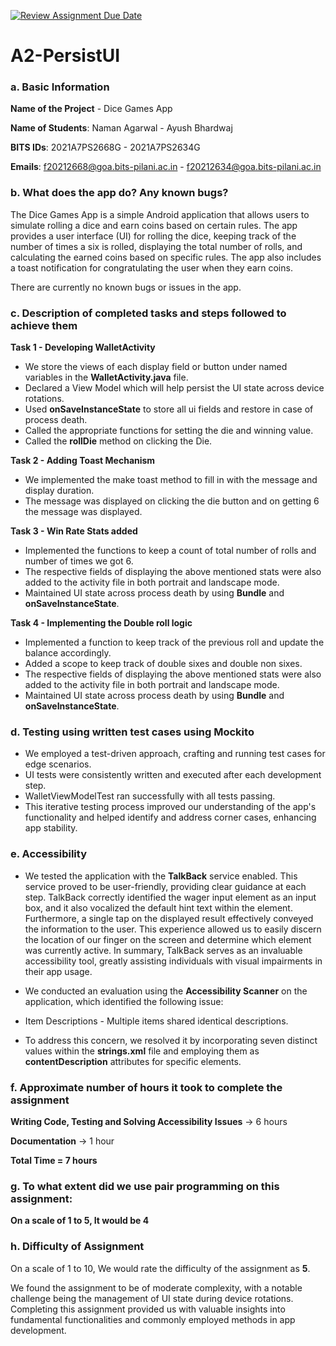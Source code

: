 [![Review Assignment Due Date](https://classroom.github.com/assets/deadline-readme-button-24ddc0f5d75046c5622901739e7c5dd533143b0c8e959d652212380cedb1ea36.svg)](https://classroom.github.com/a/tI1Hnuga)
# A2-PersistUI

### a. Basic Information

**Name of the Project** - Dice Games App

**Name of Students**: Naman Agarwal - Ayush Bhardwaj

**BITS IDs**: 2021A7PS2668G - 2021A7PS2634G

**Emails**: f20212668@goa.bits-pilani.ac.in - f20212634@goa.bits-pilani.ac.in

### b. What does the app do? Any known bugs?

The Dice Games App is a simple Android application that allows users to simulate rolling a dice and earn coins based on certain rules. The app provides a user interface (UI) for rolling the dice, keeping track of the number of times a six is rolled, displaying the total number of rolls, and calculating the earned coins based on specific rules. The app also includes a toast notification for congratulating the user when they earn coins.

There are currently no known bugs or issues in the app.

### c. Description of completed tasks and steps followed to achieve them

**Task 1 - Developing WalletActivity**

- We store the views of each display field or button under named variables in the **WalletActivity.java** file.
- Declared a View Model which will help persist the UI state across device rotations.
- Used **onSaveInstanceState** to store all ui fields and restore in case of process death.
- Called the appropriate functions for setting the die and winning value.
- Called the **rollDie** method on clicking the Die.

**Task 2 - Adding Toast Mechanism**

- We implemented the make toast method to fill in with the message and display duration.
- The message was displayed on clicking the die button and on getting 6 the message was displayed.

**Task 3 - Win Rate Stats added**

- Implemented the functions to keep a count of total number of rolls and number of times we got 6.
- The respective fields of displaying the above mentioned stats were also added to the activity file in both portrait and landscape mode.
- Maintained UI state across process death by using **Bundle** and **onSaveInstanceState**.

**Task 4 - Implementing the Double roll logic**

- Implemented a function to keep track of the previous roll and update the balance accordingly.
- Added a scope to keep track of double sixes and double non sixes.
- The respective fields of displaying the above mentioned stats were also added to the activity file in both portrait and landscape mode.
- Maintained UI state across process death by using **Bundle** and **onSaveInstanceState**.

### d. Testing using written test cases using Mockito

- We employed a test-driven approach, crafting and running test cases for edge scenarios.
- UI tests were consistently written and executed after each development step.
- WalletViewModelTest ran successfully with all tests passing.
- This iterative testing process improved our understanding of the app's functionality and helped identify and address corner cases, enhancing app stability.

### e. Accessibility

- We tested the application with the **TalkBack** service enabled. This service proved to be user-friendly, providing clear guidance at each step. TalkBack correctly identified the wager input element as an input box, and it also vocalized the default hint text within the element. Furthermore, a single tap on the displayed result effectively conveyed the information to the user. This experience allowed us to easily discern the location of our finger on the screen and determine which element was currently active. In summary, TalkBack serves as an invaluable accessibility tool, greatly assisting individuals with visual impairments in their app usage.

- We conducted an evaluation using the **Accessibility Scanner** on the application, which identified the following issue:
- Item Descriptions - Multiple items shared identical descriptions.
- To address this concern, we resolved it by incorporating seven distinct values within the **strings.xml** file and employing them as **contentDescription** attributes for specific elements.

### f. Approximate number of hours it took to complete the assignment

**Writing Code, Testing and Solving Accessibility Issues** -> 6 hours

**Documentation** -> 1 hour

**Total Time = 7 hours**

### g. To what extent did we use pair programming on this assignment:

**On a scale of 1 to 5, It would be 4**

### h. Difficulty of Assignment

On a scale of 1 to 10, We would rate the difficulty of the assignment as **5**.

We found the assignment to be of moderate complexity, with a notable challenge being the management of UI state during device rotations. Completing this assignment provided us with valuable insights into fundamental functionalities and commonly employed methods in app development.
